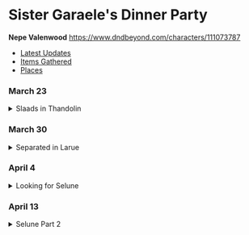 # Sister Garaele's Dinner Party

**Nepe Valenwood**  https://www.dndbeyond.com/characters/111073787

- [Latest Updates](#eof)
- [Items Gathered](https://github.com/lkemery/Nepe/blob/main/items.md#items-gathered)
- [Places](places.md)


### March 23
<details>
<summary>Slaads in Thandolin</summary>
.``
Aspen Casted Divination with Poor Rustle and saw a battle where Nepe and Balazar almost Die.
Based on the vision we're going to appeal to Selune to help us with the upcoming battle.
We see Slaad Tracks into Thandolin. Then they turn into regular tracks size of regular men into town.
We check with Tolbin at the Stonhill in regarding the strangers. He mentions Harbon left and came back.
A Slaad took over Harbon's form!
Outisde in Harbon Westors shed, he returns to slaad form. Casted Fireball on the Slaad and destroy the slaad.
Killed the Gray, Red and Death Slaad in Thandolin
We have a long Rest after the battle
Town is missing the tavern boy.
We take off to Silver Moon to see if we can talk/commune with Selune.
Aspen Lands on a path in trees similar to the ones in the Book Lore of Larue.
Balazar in edge of cave above the forest.
I wound up in the place where we Long rested in the Book Lore of Larue.
```
</details>


### March 30
<details>
<summary>Separated in Larue</summary>

```
All characters separated in Larue. 

Balazar in cave lost bag of holding, has Nepe's cloak and Aspens staff

find's Nepe's Lute
Edge of the stream, with Aspens cloak and and missing my bracelet. I find the bag of holding. I start walking back towards the Great Elm tree.

Aspen missing bracelet and cloak, she finds balazars weapons.

Killed a Berzerker and add great axe added to bag of holding

Aspen and Nepe Meet up and find Varys and Sarlel

Hen egg size garnet, amethyst, aquamarine, pink tourmaline, ...., ....

Boat Use: Shrimpkin - row open fold

Picking up crystal quarts

Small stack of uncut gems.

Took a short Rest
```
</details>


### April 4
<details>
<summary> Looking for Selune </summary>
```
Attacked By ghasts 

Malaar tells to leave as we land on the island
We find 600 pea sized garnets. 

We fight 

Gargoyles 
Dao 
Behir: https://www.dndbeyond.com/monsters/16804-behir
- Neep got swallowed and killed by the Behir
- saved by balazar

The bile from the Behir is good for polychrome potion.  We bottle two, great for changing your colors.  

We find the Avatar of Selune.  

We rest in the tiny hut with the Avatar. 
</details> 


### April 13 
<details> 
<summary>Selune Part 2</summary>
So Aspen went ahead with the Avatar and scouted before they left to meet up with Selune

Found a duck boat 
- "waddle" is word for forward
- "quack" word for stop
- The rudder allow for stearing

I pickup up Balazar and we go to the next room where Nepe messes with a Cloaker. 
https://www.dndbeyond.com/monsters/16826-cloaker

Balazar got hit by the brown note.  Pooped his pants 
Nepe and Balazar are frightened

Take the duck boat to an area we couldn't explore before. 

We find 4 baskalisks with a peice of the axe. Kill all 4. 

https://www.dndbeyond.com/monsters/16801-basilisk

Found the googles "Eyes of Minute Seeing".  
+advantange of investigation while examining 

After killing the Trolls under one bed: 
- greater healing potion
- quiver of 20 silvered arrows
- Gnome sized Wooden set of dentures with mother of perls. 

Under the second bed: 
- Sack of 120G 900s 
- Found other peice of axe 

Under third bed: 
- 4 gems unknown

8 bezerkers fought but 5 were enclosed in a bead of force.  (have 2 left)
https://www.dndbeyond.com/magic-items/4583-bead-of-force

- 3 Pickaxes of Force ( +2 strength modifiers )

```
</details> 

### April 21 
<details> 
<summary>Introducing Urog</summary>

```
Aspen is back with Sarel who absorbs the unicorn and turns into Selune.  

Varis explained to Selune what kind of trouble our party.   

Balazar get his axed fixed.  

Selune asks us to seal off the Underdark and put Varyis on the Throne.  

Large Half Orc Berzerker wearing Armor and has a Long Lance.  His name is Urog DaBub.  

We take a long rest.  

Varis teleports us back to Stone Hill Inn, but we travel back to Trancendor Mannor. 

We meet the Fighter Hafling Bruce who can turn into a Giant.  

However we know there are two more slaads left.  A Blue and a Green Slaads are still on the Loose.  

Falcons Hunting Lodge has a bunch of Orcs  

We are teleported to Falcons hunting lodge to help. 

We killed abunch of orcs and found out that Lord Never hired these Orcs to be apart of his army.  

Selune is trying trying to close the underdark with a Ent Tree

```
</details> 
### May 4 

### May 11
<details>
<summary>Planting Trees</summary>
```
Varis Transports the party to Neverwinter Library (House of Knowledge).
Party planted an Ent tree in the library grounds to seal off the underdark
Party planted an Ent tree in the graveyard, fought skeletons and bone monsters
Party planted an Ent tree in Chasm District, fought 3 assassins
Party took a long rest at the Library.

```
</details>

### May 18 
<details>
<summary></summary>
```
Party planted an Ent tree in the back of the castle and was attacked by monsters
Party planted an Ent tree in the front of the castle and was attacked by 9 knights and a dark paladin...party nearly died, Urag died.
Lissett and Allessaria emerge from the castle as Varis and Selune enter castle grounds.
Varis accidentally killed Lissett and Allessaria with a fireball.
```
</details>

### June 15 

<a id="eof"></a>

















